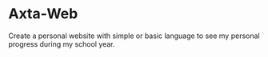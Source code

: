 # Axta-Web
Create a personal website with simple or basic language to see my personal progress during my school year.
